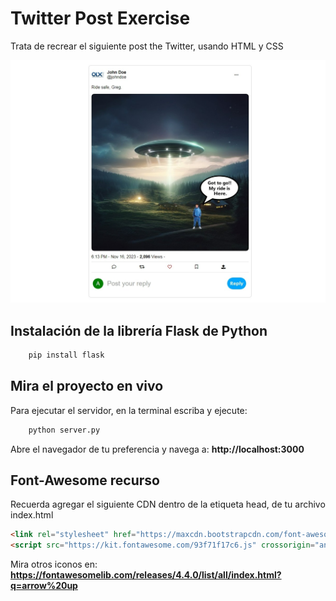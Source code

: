 # Twitter Post Exercise

Trata de recrear el siguiente post the Twitter, usando HTML y CSS

<img src="./example.jpeg" width="900px"></img>

## Instalación de la librería Flask de Python

```sh
    pip install flask
```

## Mira el proyecto en vivo

Para ejecutar el servidor, en la terminal escriba y ejecute:

```sh
    python server.py
```

Abre el navegador de tu preferencia y navega a: **http://localhost:3000**

## Font-Awesome recurso

Recuerda agregar el siguiente CDN dentro de la etiqueta head, de tu archivo index.html

```html
<link rel="stylesheet" href="https://maxcdn.bootstrapcdn.com/font-awesome/4.4.0/css/font-awesome.min.css">
<script src="https://kit.fontawesome.com/93f71f17c6.js" crossorigin="anonymous"></script>
```

Mira otros iconos en: **https://fontawesomelib.com/releases/4.4.0/list/all/index.html?q=arrow%20up**
